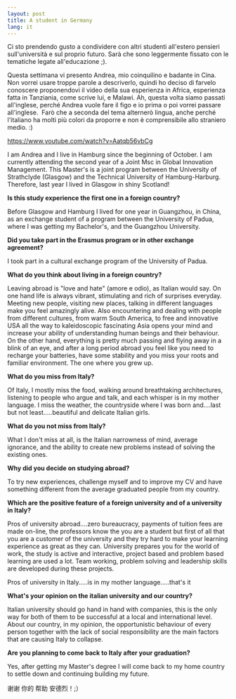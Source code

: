 ```yaml
---
layout: post
title: A student in Germany
lang: it
---
```


Ci sto prendendo gusto a condividere con altri studenti all'estero pensieri sull'universit&agrave; e
sul&nbsp;proprio futuro. Sar&agrave; che sono leggermente fissato con le tematiche legate all'educazione ;).

Questa settimana vi presento Andrea, mio coinquilino e badante in Cina. Non vorrei usare troppe parole a
descriverlo, quindi ho deciso di farvelo conoscere proponendovi il video della sua esperienza in Africa, esperienza fatta in Tanziania, come scrive lui, e Malawi. Ah, questa volta siamo passati all'inglese, perch&eacute; Andrea vuole fare il figo e io prima o poi vorrei passare all'inglese. &nbsp;Far&ograve; che a seconda del tema alterner&ograve; lingua, anche perch&eacute; l'italiano ha molti pi&ugrave; colori da proporre e non &egrave; comprensibile allo straniero medio. :)

https://www.youtube.com/watch?v=Aatqb56vbCg

I am Andrea and I live in Hamburg since the beginning of October. I am currently
attending the second year of a Joint Msc in Global Innovation Management. This Master's is a joint program
between the University of Strathclyde (Glasgow) and the Technical University of Hamburg-Harburg. Therefore,
last year I lived in Glasgow in shiny Scotland!

**Is this study experience&nbsp;the first one in a foreign country?**

Before Glasgow and Hamburg I lived for one year in Guangzhou, in China, as an exchange student of a
program between the University of Padua, where I was getting my Bachelor's, and the Guangzhou University.

**Did you take part in the Erasmus program or in other exchange agreement?**

I took part in a cultural exchange program of the University of Padua.

**What do you think about living in a foreign country?**

Leaving abroad is "love and hate" (amore e odio), as Italian would say. On one hand life is always
vibrant, stimulating and rich of surprises everyday. Meeting new people, visiting new places, talking in
different languages make you feel amazingly alive. Also encountering and dealing with people from different
cultures, from warm South America, to free and innovative USA all the way to kaleidoscopic fascinating Asia
opens your mind and increase your ability of understanding human beings and their behaviour. On the other hand, everything is pretty much passing and flying away in a blink of an eye, and after a long period abroad you feel like you need to recharge your batteries, have some stability and you miss your roots and familiar environment. The one where you grew up.

**What do you miss from Italy?**

Of Italy, I mostly miss the food, walking around breathtaking architectures, listening to people who
argue and talk, and each whisper is in my mother language. I miss the weather, the countryside where I was born and....last but not least.....beautiful and delicate Italian girls.

**What do you not miss from Italy?**

What I don't miss at all, is the Italian narrowness of mind, average ignorance, and the ability to create new problems instead of solving the existing ones.

**Why did you decide on studying abroad?**

To try new experiences, challenge myself and to improve my CV and have something different from the average graduated people from my country.

**Which are the positive&nbsp;feature of a foreign university and of a university in Italy?**

Pros of university abroad....zero bureaucracy, payments of tuition fees are made on-line, the professors know the you are a student but first of all that you are a customer of the university and they try hard to make your learning experience as great as they can. University prepares you for the world of work, the study is active and interactive, project based and problem based learning are used a lot. Team working, problem solving and leadership skills are developed during these projects.

Pros of university in Italy.....is in my mother language.....that's it

**What's your opinion on the italian university and our country?**

Italian university should go hand in hand with companies, this is the only way for both of them to be successful at a local and international level. About our country, in my opinion, the opportunistic behaviour of every person together with the lack of social responsibility are the main factors that are causing Italy to
collapse.

**Are you planning to come back to Italy after your graduation?**

Yes, after getting my Master's degree I will come back to my home country to settle down and continuing building my future.

谢谢 你的 帮助 安德烈！;）
